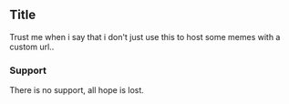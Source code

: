 ## Title

Trust me when i say that i don't just use this to host some memes with a custom url..

### Support

There is no support, all hope is lost.
